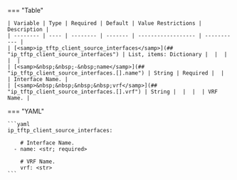 <!--
  ~ Copyright (c) 2025 Arista Networks, Inc.
  ~ Use of this source code is governed by the Apache License 2.0
  ~ that can be found in the LICENSE file.
  -->
=== "Table"

    | Variable | Type | Required | Default | Value Restrictions | Description |
    | -------- | ---- | -------- | ------- | ------------------ | ----------- |
    | [<samp>ip_tftp_client_source_interfaces</samp>](## "ip_tftp_client_source_interfaces") | List, items: Dictionary |  |  |  |  |
    | [<samp>&nbsp;&nbsp;-&nbsp;name</samp>](## "ip_tftp_client_source_interfaces.[].name") | String | Required |  |  | Interface Name. |
    | [<samp>&nbsp;&nbsp;&nbsp;&nbsp;vrf</samp>](## "ip_tftp_client_source_interfaces.[].vrf") | String |  |  |  | VRF Name. |

=== "YAML"

    ```yaml
    ip_tftp_client_source_interfaces:

        # Interface Name.
      - name: <str; required>

        # VRF Name.
        vrf: <str>
    ```
